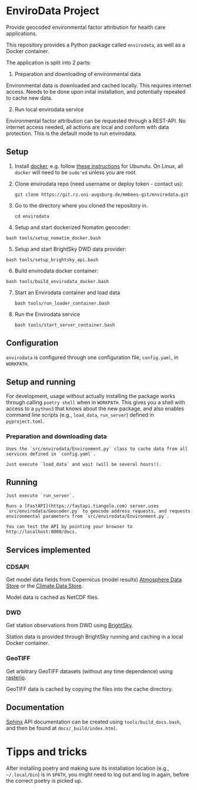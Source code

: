 # EnviroData Project

Provide geocoded environmental factor attribution for health care applications.

This repository provides a Python package called `envirodata`, as well as a Docker container.

The application is split into 2 parts:

 1) Preparation and downloading of environmental data

Environmental data is downloaded and cached locally. This requires internet access. Needs to be done upon inital installation, 
and potentially repeated to cache new data.

 2) Run local envirodata service

Environmental factor attribution can be requested through a REST-API. No internet access needed, all actions are local and conform
with data protection. This is the default mode to run envirodata.

## Setup

 1) Install [docker](https://www.docker.com), e.g. follow [these instructions](https://docs.docker.com/engine/install/ubuntu/#install-using-the-repository) for Ubunutu. On Linux, all `docker` will need to be `sudo'ed` unless you are root.

 2) Clone envirodata repo (need username or deploy token - contact us):

    `git clone https://git.rz.uni-augsburg.de/mmbees-git/envirodata.git`

 3) Go to the directory where you cloned the repository in.

    `cd envirodata`

 4) Setup and start dockerized Nomatim geocoder:

   `bash tools/setup_nomatim_docker.bash`

 5) Setup and start BrightSky DWD data provider:

   `bash tools/setup_brightsky_api.bash`

 6) Build envirodata docker container:

   `bash tools/build_envirodata_docker.bash`

 7) Start an Envirodata container and load data

    `bash tools/run_loader_container.bash`

 8) Run the Envirodata service

    `bash tools/start_server_container.bash`

## Configuration

`envirodata` is configured through one configuration file, `config.yaml`, in `WORKPATH`.

## Setup and running

For development, usage without actually installing the package works through calling `poetry shell` when in `WORKPATH`. This gives you a shell with access to a `python3` that knows about the new package, and also enables command line scripts (e.g., `load_data`, `run_server`) defined in `pyproject.toml`.

### Preparation and downloading data

    Uses the `src/envirodata/Environment.py` class to cache data from all services defined in `config.yaml`.

    Just execute `load_data` and wait (will be several hours!).

## Running

    Just execute `run_server`.

    Runs a [FastAPI](https://fastapi.tiangolo.com) server,uses `src/envirodata/Geocoder.py` to geocode address requests, and requests environmental parameters from `src/envirodata/Environment.py`.

    You can test the API by pointing your browser to http://localhost:8000/docs.

## Services implemented

### CDSAPI

Get model data fields from Copernicus (model results) [Atmosphere Data Store](https://ads.atmosphere.copernicus.eu/) or the [Climate Data Store](https://cds.climate.copernicus.eu/).

Model data is cached as NetCDF files.

### DWD

Get station observations from DWD using [BrightSky](https://brightsky.dev).

Station data is provided through BrightSky running and caching in a local Docker container.

### GeoTIFF

Get arbitrary GeoTIFF datasets (without any time dependence) using [rasterio](https://rasterio.readthedocs.io/en/stable/).

GeoTIFF data is cached by copying the files into the cache directory.

## Documentation

[Sphinx](https://www.sphinx-doc.org/en/master/) API documentation can be created using `tools/build_docs.bash`, and then be found at `docs/_build/index.html`.


# Tipps and tricks

After installing poetry and making sure its installation location (e.g., `~/.local/bin`) is in `$PATH`, you might need to log out and log in again, before the correct poetry is picked up.

